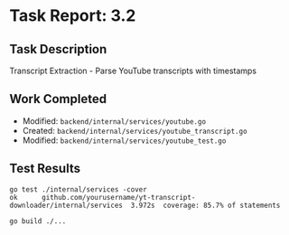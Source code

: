 # Task Report: 3.2

## Task Description
Transcript Extraction - Parse YouTube transcripts with timestamps

## Work Completed
- Modified: `backend/internal/services/youtube.go`
- Created: `backend/internal/services/youtube_transcript.go`
- Modified: `backend/internal/services/youtube_test.go`

## Test Results
```
go test ./internal/services -cover
ok  	github.com/yourusername/yt-transcript-downloader/internal/services	3.972s	coverage: 85.7% of statements

go build ./...
```
